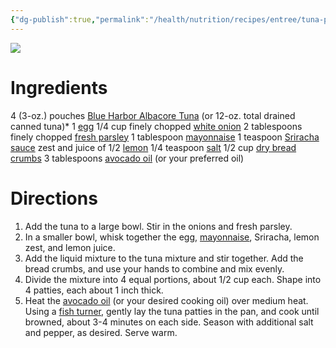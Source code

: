 ```yaml
---
{"dg-publish":true,"permalink":"/health/nutrition/recipes/entree/tuna-paddies/","tags":["cookmate"]}
---
```



![](https://unsophisticook.com/wp-content/uploads/2017/10/Fried-Tuna-Patties.jpg)

# Ingredients

4 (3-oz.) pouches [Blue Harbor Albacore Tuna](https://amzn.to/2Dmrb1V) (or 12-oz. total drained canned tuna)*
1 [egg](https://amzn.to/3hf08IA)
1/4 cup finely chopped [white onion](https://amzn.to/2E7nDVk)
2 tablespoons finely chopped [fresh parsley](https://amzn.to/317xuTW)
1 tablespoon [mayonnaise](https://amzn.to/3aMKba9)
1 teaspoon [Sriracha sauce](https://amzn.to/2Q646XM)
zest and juice of 1/2 [lemon](https://amzn.to/2YcFT6R)
1/4 teaspoon [salt](https://amzn.to/2pkAhFK)
1/2 cup [dry bread crumbs](https://amzn.to/2CH3jts)
3 tablespoons [avocado oil](https://amzn.to/2MQMRr9) (or your preferred oil)

# Directions

1) Add the tuna to a large bowl. Stir in the onions and fresh parsley.
2) In a smaller bowl, whisk together the egg, [mayonnaise](https://amzn.to/2Gsnbjl), Sriracha, lemon zest, and lemon juice.
3) Add the liquid mixture to the tuna mixture and stir together. Add the bread crumbs, and use your hands to combine and mix evenly.
4) Divide the mixture into 4 equal portions, about 1/2 cup each. Shape into 4 patties, each about 1 inch thick.
5) Heat the [avocado oil](https://amzn.to/2MQMRr9) (or your desired cooking oil) over medium heat. Using a [fish turner,](https://amzn.to/2MRLcl8) gently lay the tuna patties in the pan, and cook until browned, about 3-4 minutes on each side. Season with additional salt and pepper, as desired. Serve warm.